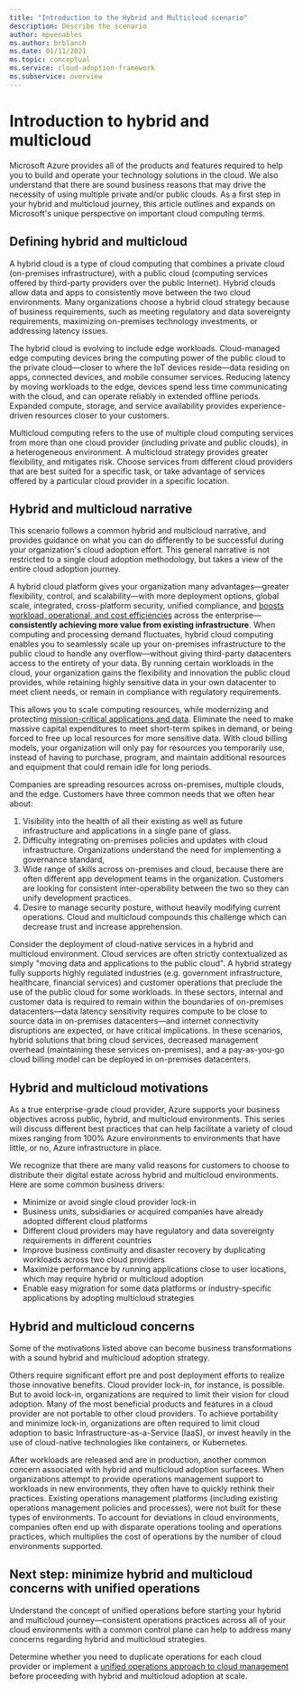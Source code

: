```yaml
---
title: "Introduction to the Hybrid and Multicloud scenario"
description: Describe the scenario
author: mpvenables
ms.author: brblanch
ms.date: 01/11/2021
ms.topic: conceptual
ms.service: cloud-adoption-framework
ms.subservice: overview
---
```


# Introduction to hybrid and multicloud

Microsoft Azure provides all of the products and features required to help you to build and operate your technology solutions in the cloud. We also understand that there are sound business reasons that may drive the necessity of using multiple private and/or public clouds. As a first step in your hybrid and multicloud journey, this article outlines and expands on Microsoft's unique perspective on important cloud computing terms.

## Defining hybrid and multicloud

A hybrid cloud is a type of cloud computing that combines a private cloud (on-premises infrastructure), with a public cloud (computing services offered by third-party providers over the public Internet). Hybrid clouds allow data and apps to consistently move between the two cloud environments. Many organizations choose a hybrid cloud strategy because of business requirements, such as meeting regulatory and data sovereignty requirements, maximizing  on-premises technology investments, or addressing latency issues.

The hybrid cloud is evolving to include edge workloads. Cloud-managed edge computing devices bring the computing power of the public cloud to the private cloud—closer to where the IoT devices reside—data residing on apps, connected devices, and mobile consumer services. Reducing latency by moving workloads to the edge, devices spend less time communicating with the cloud, and can operate reliably in extended offline periods. Expanded compute, storage, and service availability provides experience-driven resources closer to your customers.

Multicloud computing refers to the use of multiple cloud computing services from more than one cloud provider (including private and public clouds), in a heterogeneous environment. A multicloud strategy provides greater flexibility, and mitigates risk. Choose services from different cloud providers that are best suited for a specific task, or take advantage of services offered by a particular cloud provider in a specific location.

## Hybrid and multicloud narrative

This scenario follows a common hybrid and multicloud narrative, and provides guidance on what you can do differently to be successful during your organization's cloud adoption effort. This general narrative is not restricted to a single cloud adoption methodology, but takes a view of the entire cloud adoption journey.

A hybrid cloud platform gives your organization many advantages—greater flexibility, control, and scalability—with more deployment options, global scale, integrated, cross-platform security, unified compliance, and [boosts workload, operational, and cost efficiencies](https://customers.microsoft.com/story/846315-ge-aviation-manufacturing-azure) across the enterprise—**consistently achieving more value from existing infrastructure**. When computing and processing demand fluctuates, hybrid cloud computing enables you to seamlessly scale up your on-premises infrastructure to the public cloud to handle any overflow—without giving third-party datacenters access to the entirety of your data. By running certain workloads in the cloud, your organization gains the flexibility and innovation the public cloud provides, while retaining highly sensitive data in your own datacenter to meet client needs, or remain in compliance with regulatory requirements.

This allows you to scale computing resources, while modernizing and protecting [mission-critical applications and data](https://azure.microsoft.com/solutions/business-critical-applications/). Eliminate the need to make massive capital expenditures to meet short-term spikes in demand, or being forced to free up local resources for more sensitive data. With cloud billing models, your organization will only pay for resources you temporarily use, instead of having to purchase, program, and maintain additional resources and equipment that could remain idle for long periods.

Companies are spreading resources across on-premises, multiple clouds, and the edge. Customers have three common needs that we often hear about:

1. Visibility into the health of all their existing as well as future infrastructure and applications in a single pane of glass.
2. Difficulty integrating on-premises policies and updates with cloud infrastructure. Organizations understand the need for implementing a governance standard,
3. Wide range of skills across on-premises and cloud, because there are often different app development teams in the organization. Customers are looking for consistent inter-operability between the two so they can unify development practices.
4. Desire to manage security posture, without heavily modifying current operations. Cloud and multicloud compounds this challenge which can decrease trust and increase apprehension.

Consider the deployment of cloud-native services in a hybrid and multicloud environment. Cloud services are often strictly contextualized as simply "moving data and applications to the public cloud". A hybrid strategy fully supports highly regulated industries (e.g. government infrastructure, healthcare, financial services) and customer operations that preclude the use of the public cloud for some workloads. In these sectors, internal and customer data is required to remain within the boundaries of on-premises datacenters—data latency sensitivity requires compute to be close to source data in on-premises datacenters—and internet connectivity disruptions are expected, or have critical implications. In these scenarios, hybrid solutions that bring cloud services, decreased management overhead (maintaining these services on-premises), and a pay-as-you-go cloud billing model can be deployed in on-premises datacenters.

## Hybrid and multicloud motivations

As a true enterprise-grade cloud provider, Azure supports your business objectives across public, hybrid, and multicloud environments. This series will discuss different best practices that can help facilitate a variety of cloud mixes ranging from 100% Azure environments to environments that have little, or no, Azure infrastructure in place.

We recognize that there are many valid reasons for customers to choose to distribute their digital estate across hybrid and multicloud environments. Here are some common business drivers:

- Minimize or avoid single cloud provider lock-in
- Business units, subsidiaries or acquired companies have already adopted different cloud platforms
- Different cloud providers may have regulatory and data sovereignty requirements in different countries
- Improve business continuity and disaster recovery by duplicating workloads across two cloud providers
- Maximize performance by running applications close to user locations, which may require hybrid or multicloud adoption
- Enable easy migration for some data platforms or industry-specific applications by adopting multicloud strategies

## Hybrid and multicloud concerns

Some of the motivations listed above can become business transformations with a sound hybrid and multicloud adoption strategy.

Others require significant effort pre and post deployment efforts to realize those innovative benefits. Cloud provider lock-in, for instance, is possible. But to avoid lock-in, organizations are required to limit their vision for cloud adoption. Many of the most beneficial products and features in a cloud provider are not portable to other cloud providers. To achieve portability and minimize lock-in, organizations are often required to limit cloud adoption to basic Infrastructure-as-a-Service (IaaS), or invest heavily in the use of cloud-native technologies like containers, or Kubernetes.

After workloads are released and are in production, another common concern associated with hybrid and multicloud adoption surfacees. When organizations attempt to provide operations management support to workloads in new environments, they often have to quickly rethink their practices. Existing operations management platforms (including existing operations management policies and processes), were not built for these types of environments. To account for deviations in cloud environments, companies often end up with disparate operations tooling and operations practices, which multiplies the cost of operations by the number of cloud environments supported.

## Next step: minimize hybrid and multicloud concerns with unified operations

Understand the concept of unified operations before starting your hybrid and multicloud journey—consistent operations practices across all of your cloud environments with a common control plane can help to address many concerns regarding hybrid and multicloud strategies.

Determine whether you need to duplicate operations for each cloud provider or implement a [unified operations approach to cloud management](./unified-operations.md) before proceeding with hybrid and multicloud adoption at scale.
